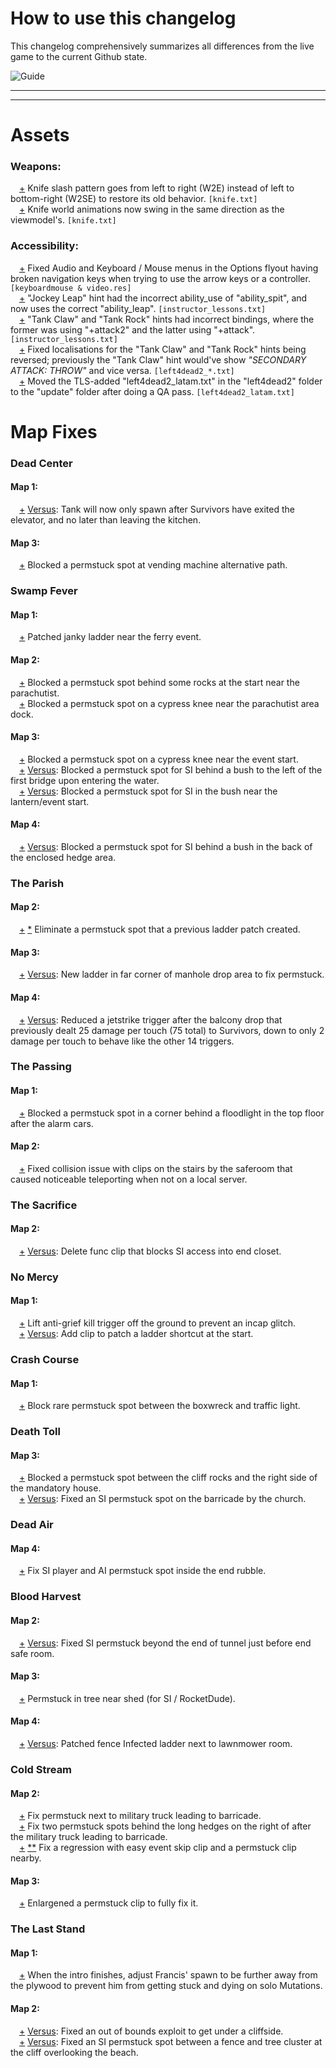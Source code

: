 # How to use this changelog

This changelog comprehensively summarizes all differences from the live game to the current Github state.

![Guide](https://raw.githubusercontent.com/l4d2-community-update/High-Priority-Fixes/main/changelogs/Guide.png?token=GHSAT0AAAAAABVAFMQN73ZQ3QSRIZ6ESQ2MYUQYVVQ)

--------------------------------
--------------------------------

# Assets

### Weapons:

&emsp;[+](https://github.com/l4d2-community-update/High-Priority-Fixes/blob/main/scripts/melee/knife.txt#L91) Knife slash pattern goes from left to right (W2E) instead of left to bottom-right (W2SE) to restore its old behavior. `[knife.txt]`<br/>
&emsp;[+](https://github.com/l4d2-community-update/High-Priority-Fixes/blob/main/scripts/melee/knife.txt#L96-L97) Knife world animations now swing in the same direction as the viewmodel's. `[knife.txt]`<br/>

### Accessibility:

&emsp;[+](https://github.com/l4d2-community-update/High-Priority-Fixes/commit/d9ca80411de6ccf1a89fa28f1f48ee6ae0b79f02) Fixed Audio and Keyboard / Mouse menus in the Options flyout having broken navigation keys when trying to use the arrow keys or a controller. `[keyboardmouse & video.res]`<br/>
&emsp;[+](https://github.com/l4d2-community-update/High-Priority-Fixes/commit/73c86249adce75a54e52540c75595d38b36fa183) "Jockey Leap" hint had the incorrect ability_use of "ability_spit", and now uses the correct "ability_leap". `[instructor_lessons.txt]`<br/>
&emsp;[+](https://github.com/l4d2-community-update/High-Priority-Fixes/commit/73c86249adce75a54e52540c75595d38b36fa183) "Tank Claw" and "Tank Rock" hints had incorrect bindings, where the former was using "+attack2" and the latter using "+attack". `[instructor_lessons.txt]`<br/>
&emsp;[+](https://github.com/l4d2-community-update/High-Priority-Fixes/commit/1c2a909d36611bcdab93b9258269c9e1e70ae3c4) Fixed localisations for the "Tank Claw" and "Tank Rock" hints being reversed; previously the "Tank Claw" hint would've show *"SECONDARY ATTACK: THROW"* and vice versa. `[left4dead2_*.txt]`<br/>
&emsp;[+](https://github.com/l4d2-community-update/High-Priority-Fixes/commit/2c73755e0a139549937041f6f4d2eb276978d138) Moved the TLS-added "left4dead2_latam.txt" in the "left4dead2" folder to the "update" folder after doing a QA pass. `[left4dead2_latam.txt]`<br/>

# Map Fixes

### Dead Center

#### Map 1:

&emsp;[+](https://github.com/l4d2-community-update/High-Priority-Fixes/blob/main/missions/campaign1.txt#L96-L97) <ins>Versus</ins>: Tank will now only spawn after Survivors have exited the elevator, and no later than leaving the kitchen.<br/>

#### Map 3:

&emsp;[+](https://github.com/l4d2-community-update/High-Priority-Fixes/blob/main/scripts/vscripts/anv_mapfixes.nut#L280) Blocked a permstuck spot at vending machine alternative path.<br/>

### Swamp Fever

#### Map 1:

&emsp;[+](https://github.com/l4d2-community-update/High-Priority-Fixes/blob/main/scripts/vscripts/anv_mapfixes.nut#L900) Patched janky ladder near the ferry event.<br/>

#### Map 2:

&emsp;[+](https://github.com/l4d2-community-update/High-Priority-Fixes/blob/main/scripts/vscripts/anv_mapfixes.nut#L963) Blocked a permstuck spot behind some rocks at the start near the parachutist.<br/>
&emsp;[+](https://github.com/l4d2-community-update/High-Priority-Fixes/blob/main/scripts/vscripts/anv_mapfixes.nut#L964) Blocked a permstuck spot on a cypress knee near the parachutist area dock.<br/>

#### Map 3:

&emsp;[+](https://github.com/l4d2-community-update/High-Priority-Fixes/blob/main/scripts/vscripts/anv_mapfixes.nut#L1026) Blocked a permstuck spot on a cypress knee near the event start.<br/>
&emsp;[+](https://github.com/l4d2-community-update/High-Priority-Fixes/blob/main/scripts/vscripts/anv_versus.nut#L798) <ins>Versus</ins>: Blocked a permstuck spot for SI behind a bush to the left of the first bridge upon entering the water.<br/>
&emsp;[+](https://github.com/l4d2-community-update/High-Priority-Fixes/blob/main/scripts/vscripts/anv_versus.nut#L799) <ins>Versus</ins>: Blocked a permstuck spot for SI in the bush near the lantern/event start.<br/>

#### Map 4:

&emsp;[+](https://github.com/l4d2-community-update/High-Priority-Fixes/blob/main/scripts/vscripts/anv_versus.nut#L853) <ins>Versus</ins>: Blocked a permstuck spot for SI behind a bush in the back of the enclosed hedge area.<br/>

### The Parish

#### Map 2:

&emsp;[+](https://github.com/l4d2-community-update/High-Priority-Fixes/blob/main/scripts/vscripts/anv_mapfixes.nut#L1691) [*](https://github.com/l4d2-community-update/High-Priority-Fixes/blob/main/scripts/vscripts/anv_versus.nut#L1212) Eliminate a permstuck spot that a previous ladder patch created.<br/>

#### Map 3:

&emsp;[+](https://github.com/l4d2-community-update/High-Priority-Fixes/blob/main/scripts/vscripts/anv_versus.nut#L1294) <ins>Versus</ins>: New ladder in far corner of manhole drop area to fix permstuck.<br/>

#### Map 4:

&emsp;[+](https://github.com/l4d2-community-update/High-Priority-Fixes/blob/main/scripts/vscripts/anv_versus.nut#L1350-L1355) <ins>Versus</ins>: Reduced a jetstrike trigger after the balcony drop that previously dealt 25 damage per touch (75 total) to Survivors, down to only 2 damage per touch to behave like the other 14 triggers.<br/>

### The Passing

#### Map 1:

&emsp;[+](https://github.com/l4d2-community-update/High-Priority-Fixes/blob/main/scripts/vscripts/anv_mapfixes.nut#L2013) Blocked a permstuck spot in a corner behind a floodlight in the top floor after the alarm cars.<br/>

#### Map 2:

&emsp;[+](https://github.com/l4d2-community-update/High-Priority-Fixes/blob/main/scripts/vscripts/anv_mapfixes.nut#L2143-L2144) Fixed collision issue with clips on the stairs by the saferoom that caused noticeable teleporting when not on a local server.<br/>

### The Sacrifice

#### Map 2:

&emsp;[+](https://github.com/l4d2-community-update/High-Priority-Fixes/blob/main/scripts/vscripts/anv_versus.nut#L1544) <ins>Versus</ins>: Delete func clip that blocks SI access into end closet.<br/>

### No Mercy

#### Map 1:

&emsp;[+](https://github.com/l4d2-community-update/High-Priority-Fixes/blob/main/scripts/vscripts/anv_mapfixes.nut#L2570) Lift anti-grief kill trigger off the ground to prevent an incap glitch.<br/>
&emsp;[+](https://github.com/l4d2-community-update/High-Priority-Fixes/blob/main/scripts/vscripts/anv_versus.nut#L1638) <ins>Versus</ins>: Add clip to patch a ladder shortcut at the start.<br/>

### Crash Course

#### Map 1:

&emsp;[+](https://github.com/l4d2-community-update/High-Priority-Fixes/blob/main/scripts/vscripts/anv_mapfixes.nut#L2998) Block rare permstuck spot between the boxwreck and traffic light.<br/>

### Death Toll

#### Map 3:

&emsp;[+](https://github.com/l4d2-community-update/High-Priority-Fixes/blob/main/scripts/vscripts/anv_mapfixes.nut#L3338) Blocked a permstuck spot between the cliff rocks and the right side of the mandatory house.<br/>
&emsp;[+](https://github.com/l4d2-community-update/High-Priority-Fixes/blob/main/scripts/vscripts/anv_versus.nut#L2173) <ins>Versus</ins>: Fixed an SI permstuck spot on the barricade by the church.<br/>

### Dead Air

#### Map 4:

&emsp;[+](https://github.com/l4d2-community-update/High-Priority-Fixes/blob/main/scripts/vscripts/anv_mapfixes.nut#L3794) Fix SI player and AI permstuck spot inside the end rubble.<br/>

### Blood Harvest

#### Map 2:

&emsp;[+](https://github.com/l4d2-community-update/High-Priority-Fixes/blob/main/scripts/vscripts/anv_versus.nut#L2758) <ins>Versus</ins>: Fixed SI permstuck beyond the end of tunnel just before end safe room.<br/>

#### Map 3:

&emsp;[+](https://github.com/l4d2-community-update/High-Priority-Fixes/blob/main/scripts/vscripts/anv_mapfixes.nut#L4054) Permstuck in tree near shed (for SI / RocketDude).<br/>

#### Map 4:

&emsp;[+](https://github.com/l4d2-community-update/High-Priority-Fixes/blob/main/scripts/vscripts/anv_versus.nut#L2907) <ins>Versus</ins>: Patched fence Infected ladder next to lawnmower room.<br/>

### Cold Stream

#### Map 2:

&emsp;[+](https://github.com/l4d2-community-update/High-Priority-Fixes/blob/main/scripts/vscripts/anv_mapfixes.nut#L4358) Fix permstuck next to military truck leading to barricade.<br/>
&emsp;[+](https://github.com/l4d2-community-update/High-Priority-Fixes/blob/main/scripts/vscripts/anv_mapfixes.nut#L4343-L4344) Fix two permstuck spots behind the long hedges on the right of after the military truck leading to barricade.<br/>
&emsp;[+](https://github.com/l4d2-community-update/High-Priority-Fixes/blob/main/scripts/vscripts/anv_mapfixes.nut#L4352) [*](https://github.com/l4d2-community-update/High-Priority-Fixes/blob/main/scripts/vscripts/anv_mapfixes.nut#L4359)[*](https://github.com/l4d2-community-update/High-Priority-Fixes/blob/main/scripts/vscripts/anv_versus.nut#L3040) Fix a regression with easy event skip clip and a permstuck clip nearby.<br/>

#### Map 3:

&emsp;[+](https://github.com/l4d2-community-update/High-Priority-Fixes/blob/main/scripts/vscripts/anv_mapfixes.nut#L4417) Enlargened a permstuck clip to fully fix it.<br/>

### The Last Stand

#### Map 1:

&emsp;[+](https://github.com/l4d2-community-update/High-Priority-Fixes/blob/main/scripts/vscripts/anv_mapfixes.nut#L4576-L4582) When the intro finishes, adjust Francis' spawn to be further away from the plywood to prevent him from getting stuck and dying on solo Mutations.<br/>

#### Map 2:

&emsp;[+](https://github.com/l4d2-community-update/High-Priority-Fixes/blob/main/scripts/vscripts/anv_versus.nut#L3141) <ins>Versus</ins>: Fixed an out of bounds exploit to get under a cliffside.<br/>
&emsp;[+](https://github.com/l4d2-community-update/High-Priority-Fixes/blob/main/scripts/vscripts/anv_mapfixes.nut#L4687) <ins>Versus</ins>: Fixed an SI permstuck spot between a fence and tree cluster at the cliff overlooking the beach.<br/>